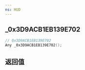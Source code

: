 ```yaml
---
ns: HUD
---
```

## _0x3D9ACB1EB139E702

```c
// 0x3D9ACB1EB139E702
Any _0x3D9ACB1EB139E702();
```


## 返回值
